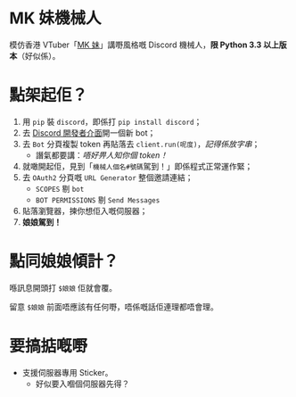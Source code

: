 # MK 妹機械人
模仿香港 VTuber「[MK 妹](https://www.youtube.com/channel/UCO62chyehk6pX7OitrnJAUg)」講嘢風格嘅 Discord 機械人，**限 Python 3.3 以上版本**（好似係）。

# 點架起佢？
1. 用 `pip` 裝 `discord`，即係打 `pip install discord`；
2. 去 [Discord 開發者介面](https://discord.com/developers/applications/)開一個新 bot；
3. 去 `Bot` 分頁複製 token 再貼落去 `client.run(呢度)`，*記得係放字串*；
   * 譖氣都要講：*唔好畀人知你個 token！*
4. 就噉開起佢，見到「`機械人個名#號碼`駕到！」即係程式正常運作緊；
5. 去 `OAuth2` 分頁嘅 `URL Generator` 整個邀請連結；
   * `SCOPES` 剔 `bot`
   * `BOT PERMISSIONS` 剔 `Send Messages`
6. 貼落瀏覽器，揀你想佢入嘅伺服器；
7. **娘娘駕到！**

# 點同娘娘傾計？
喺訊息開頭打 `$娘娘` 佢就會覆。

留意 `$娘娘` 前面唔應該有任何嘢，唔係嘅話佢連理都唔會理。

# 要搞掂嘅嘢
* 支援伺服器專用 Sticker。
  * 好似要入嗰個伺服器先得？
